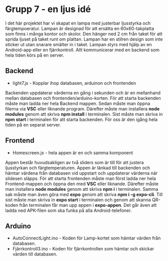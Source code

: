 # Grupp 7 - en ljus idé
I det här projektet har vi skapat en lampa med justerbar ljusstyrka och färgtempoeratur. Lampan är designad för att ersätta en 60x60-takplatta som finns i många kontor och skolor. Den hänger ned 2 cm från taket för att sprida ljuset på taket runt om plattan. Lampan har en stilren design som inte sticker ut utan snarare smälter in i taket. Lampan styrs med hjälp av en Android-app eller en fjärrkontroll. Allt kommunicerar med en backend som hela tiden körs på en server.

## Backend
* light7.js - Kopplar ihop databasen, arduinon och frontenden

Backenden uppdaterar värderna en gång i sekunden och är en mellanhand mellan databasen och frontenden/arduino-korten.
För att starta backenden måste man ladda ner hela Backend mappen. Sedan måste man öppna filerna via **VSC** eller liknande program. Därefter måste man installera **node modules** genom att skriva **npm install** i terminalen. Sist måste man skriva in **npm start** i terminalen för att starta backenden.
För oss är den igång hela tiden på en separat server. 

## Frontend 
* Homescreen.js - hela appen är en och samma komponent

Appen består huvudsakligen av två sliders som är till för att justera ljusstyrkan och färgtemperaturen. Appen är länkad till backenden och hämtar värdena från databasen vid uppstart och uppdaterar värderna när slidesen släpps.
För att starta frontenden måste man först ladda ner hela Frontend-mappen och öppna den med **VSC** eller liknande. Därefter måste man installera **node modules** genom att skriva **npm i** i terminalen. Samma sak måste man även göra med **expo** genom att skriva **npm i -g expo-cli**. Till sist måste man skriva in **expo start** i terminalen och genom att skanna QR-koden från terminalen får man upp appen i **expo-appen**. 
Det går även att ladda ned APK-filen som ska funka på alla Android-telefoner.

## Arduino 
* AutoConnectLight.ino - Koden för Lamp-kortet som hämtar värden från databasen. 
* Fjärrkontroll3.ino - Koden för fjärrkontrollen som hämtar och skickar värden till databasen. 

 


